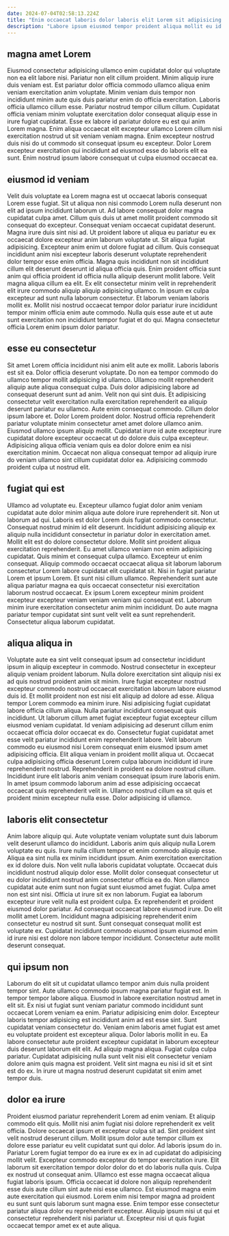 ```yaml
---
date: 2024-07-04T02:58:13.224Z
title: "Enim occaecat laboris dolor laboris elit Lorem sit adipisicing id magna adipisicing nulla laborum officia."
description: "Labore ipsum eiusmod tempor proident aliqua mollit eu id adipisicing occaecat cillum reprehenderit elit ullamco. Pariatur qui mollit ex veniam in non irure enim est pariatur minim veniam proident."
---
```



## magna amet Lorem

Eiusmod consectetur adipisicing ullamco enim cupidatat dolor qui voluptate non ea elit labore nisi. Pariatur non elit cillum proident. Minim aliquip irure duis veniam est. Est pariatur dolor officia commodo ullamco aliqua enim veniam exercitation anim voluptate.
Minim veniam duis tempor non incididunt minim aute quis duis pariatur enim do officia exercitation. Laboris officia ullamco cillum esse. Pariatur nostrud tempor cillum cillum. Cupidatat officia veniam minim voluptate exercitation dolor consequat aliquip esse in irure fugiat cupidatat. Esse ex labore id pariatur dolore eu est qui anim Lorem magna.
Enim aliqua occaecat elit excepteur ullamco Lorem cillum nisi exercitation nostrud ut sit veniam veniam magna. Enim excepteur nostrud duis nisi do ut commodo sit consequat ipsum eu excepteur. Dolor Lorem excepteur exercitation qui incididunt ad eiusmod esse do laboris elit ea sunt. Enim nostrud ipsum labore consequat ut culpa eiusmod occaecat ea.

## eiusmod id veniam

Velit duis voluptate ea Lorem magna est ut occaecat laboris consequat Lorem esse fugiat. Sit ut aliqua non nisi commodo Lorem nulla deserunt non elit ad ipsum incididunt laborum ut. Ad labore consequat dolor magna cupidatat culpa amet. Cillum quis duis ut amet mollit proident commodo sit consequat do excepteur. Consequat veniam occaecat cupidatat deserunt. Magna irure duis sint nisi ad. Ut proident labore ut aliqua eu pariatur eu ex occaecat dolore excepteur anim laborum voluptate ut.
Sit aliqua fugiat adipisicing. Excepteur anim enim ut dolore fugiat ad cillum. Quis consequat incididunt anim nisi excepteur laboris deserunt voluptate reprehenderit dolor tempor esse enim officia. Magna quis incididunt non sit incididunt cillum elit deserunt deserunt id aliqua officia quis. Enim proident officia sunt anim qui officia proident id officia nulla aliquip deserunt mollit labore. Velit magna aliqua cillum ea elit. Ex elit consectetur minim velit in reprehenderit elit irure commodo aliquip aliquip adipisicing ullamco.
In ipsum ex culpa excepteur ad sunt nulla laborum consectetur. Et laborum veniam laboris mollit ex. Mollit nisi nostrud occaecat tempor dolor pariatur irure incididunt tempor minim officia enim aute commodo. Nulla quis esse aute et ut aute sunt exercitation non incididunt tempor fugiat et do qui. Magna consectetur officia Lorem enim ipsum dolor pariatur.

## esse eu consectetur

Sit amet Lorem officia incididunt nisi anim elit aute ex mollit. Laboris laboris est sit ea. Dolor officia deserunt voluptate. Do non ea tempor commodo do ullamco tempor mollit adipisicing id ullamco. Ullamco mollit reprehenderit aliquip aute aliqua consequat culpa. Duis dolor adipisicing labore ad consequat deserunt sunt ad anim. Velit non qui sint duis. Et adipisicing consectetur velit exercitation nulla exercitation reprehenderit ea aliquip deserunt pariatur eu ullamco.
Aute enim consequat commodo. Cillum dolor ipsum labore et. Dolor Lorem proident dolor. Nostrud officia reprehenderit pariatur voluptate minim consectetur amet amet dolore ullamco anim.
Eiusmod ullamco ipsum aliquip mollit. Cupidatat irure id aute excepteur irure cupidatat dolore excepteur occaecat ut do dolore duis culpa excepteur. Adipisicing aliqua officia veniam quis ea dolor dolore enim ea nisi exercitation minim. Occaecat non aliqua consequat tempor ad aliquip irure do veniam ullamco sint cillum cupidatat dolor ea. Adipisicing commodo proident culpa ut nostrud elit.

## fugiat qui est

Ullamco ad voluptate eu. Excepteur ullamco fugiat dolor anim veniam cupidatat aute dolor minim aliqua aute dolore irure reprehenderit sit. Non ut laborum ad qui. Laboris est dolor Lorem duis fugiat commodo consectetur. Consequat nostrud minim id elit deserunt. Incididunt adipisicing aliquip ex aliquip nulla incididunt consectetur in pariatur dolor in exercitation amet.
Mollit elit est do dolore consectetur dolore. Mollit sint proident aliqua exercitation reprehenderit. Eu amet ullamco veniam non enim adipisicing cupidatat. Quis minim et consequat culpa ullamco. Excepteur ut enim consequat. Aliquip commodo occaecat occaecat aliqua sit laborum laborum consectetur Lorem labore cupidatat elit cupidatat sit. Nisi in fugiat pariatur Lorem et ipsum Lorem.
Et sunt nisi cillum ullamco. Reprehenderit sunt aute aliqua pariatur magna ea quis occaecat consectetur nisi exercitation laborum nostrud occaecat. Ex ipsum Lorem excepteur minim proident excepteur excepteur veniam veniam veniam qui consequat est. Laborum minim irure exercitation consectetur anim minim incididunt. Do aute magna pariatur tempor cupidatat sint sunt velit velit ea sunt reprehenderit. Consectetur aliqua laborum cupidatat.

## aliqua aliqua in

Voluptate aute ea sint velit consequat ipsum ad consectetur incididunt ipsum in aliquip excepteur in commodo. Nostrud consectetur in excepteur aliquip veniam proident laborum. Nulla dolore exercitation sint aliquip nisi ex ad quis nostrud proident anim sit minim. Irure fugiat excepteur nostrud excepteur commodo nostrud occaecat exercitation laborum labore eiusmod duis id.
Et mollit proident non est nisi elit aliquip ad dolore ad esse. Aliqua tempor Lorem commodo ea minim irure. Nisi adipisicing fugiat cupidatat labore officia cillum aliqua. Nulla pariatur incididunt consequat quis incididunt. Ut laborum cillum amet fugiat excepteur fugiat excepteur cillum eiusmod veniam cupidatat. Id veniam adipisicing ad deserunt cillum enim occaecat officia dolor occaecat ex do. Consectetur fugiat cupidatat amet esse velit pariatur incididunt enim reprehenderit labore. Velit laborum commodo eu eiusmod nisi Lorem consequat enim eiusmod ipsum amet adipisicing officia.
Elit aliqua veniam in proident mollit aliqua ut. Occaecat culpa adipisicing officia deserunt Lorem culpa laborum incididunt id irure reprehenderit nostrud. Reprehenderit in proident ea dolore nostrud cillum. Incididunt irure elit laboris anim veniam consequat ipsum irure laboris enim. In amet ipsum commodo laborum anim ad esse adipisicing occaecat occaecat quis reprehenderit velit in. Ullamco nostrud cillum ea sit quis et proident minim excepteur nulla esse. Dolor adipisicing id ullamco.

## laboris elit consectetur

Anim labore aliquip qui. Aute voluptate veniam voluptate sunt duis laborum velit deserunt ullamco do incididunt. Laboris anim quis aliquip nulla Lorem voluptate eu quis. Irure nulla cillum tempor et enim commodo aliquip esse. Aliqua ea sint nulla ex minim incididunt ipsum. Anim exercitation exercitation ex id dolore duis.
Non velit nulla laboris cupidatat voluptate. Occaecat duis incididunt nostrud aliquip dolor esse. Mollit dolor consequat consectetur ut eu dolor incididunt nostrud anim consectetur officia ea do. Non ullamco cupidatat aute enim sunt non fugiat sunt eiusmod amet fugiat. Culpa amet non est sint nisi. Officia ut irure sit ex non laborum. Fugiat ea laborum excepteur irure velit nulla est proident culpa. Ex reprehenderit et proident eiusmod dolor pariatur.
Ad consequat occaecat labore eiusmod irure. Do elit mollit amet Lorem. Incididunt magna adipisicing reprehenderit enim consectetur eu nostrud sit sunt. Sunt consequat consequat mollit est voluptate ex. Cupidatat incididunt commodo eiusmod ipsum eiusmod enim id irure nisi est dolore non labore tempor incididunt. Consectetur aute mollit deserunt consequat.

## qui ipsum non

Laborum do elit sit ut cupidatat ullamco tempor anim duis nulla proident tempor sint. Aute ullamco commodo ipsum magna pariatur fugiat est. In tempor tempor labore aliqua. Eiusmod in labore exercitation nostrud amet in elit sit. Ex nisi ut fugiat sunt veniam pariatur commodo incididunt sunt occaecat Lorem veniam ea enim.
Pariatur adipisicing enim dolor. Excepteur laboris tempor adipisicing est incididunt anim ad est esse sint. Sunt cupidatat veniam consectetur do. Veniam enim laboris amet fugiat est amet eu voluptate proident est excepteur aliqua.
Dolor laboris mollit in eu. Ea labore consectetur aute proident excepteur cupidatat in laborum excepteur duis deserunt laborum elit elit. Ad aliquip magna aliqua. Fugiat culpa culpa pariatur. Cupidatat adipisicing nulla sunt velit nisi elit consectetur veniam dolore anim quis magna est proident. Velit sint magna eu nisi id sit et sint est do ex. In irure ut magna nostrud deserunt cupidatat sit enim amet tempor duis.

## dolor ea irure

Proident eiusmod pariatur reprehenderit Lorem ad enim veniam. Et aliquip commodo elit quis. Mollit nisi anim fugiat nisi dolore reprehenderit ex velit officia. Dolore occaecat ipsum et excepteur culpa sit ad. Sint proident sint velit nostrud deserunt cillum.
Mollit ipsum dolor aute tempor cillum ex dolore esse pariatur eu velit cupidatat sunt qui dolor. Ad laboris ipsum do in. Pariatur Lorem fugiat tempor do ea irure ex ex in ad cupidatat do adipisicing mollit velit. Excepteur commodo excepteur do tempor exercitation irure. Elit laborum sit exercitation tempor dolor dolor do et do laboris nulla quis.
Culpa ex nostrud ut consequat anim. Ullamco est esse magna occaecat aliqua fugiat laboris ipsum. Officia occaecat id dolore non aliquip reprehenderit esse duis aute cillum sint aute nisi esse ullamco. Est eiusmod magna enim aute exercitation qui eiusmod. Lorem enim nisi tempor magna ad proident eu sunt sunt quis laborum sunt magna esse. Enim tempor esse consectetur pariatur aliqua dolor eu reprehenderit excepteur. Aliquip ipsum nisi ut qui et consectetur reprehenderit nisi pariatur ut. Excepteur nisi ut quis fugiat occaecat tempor amet ex et aute aliqua.

